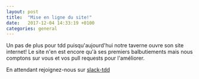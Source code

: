 ```yaml
---
layout: post
title:  "Mise en ligne du site!"
date:   2017-12-04 14:33:19 +0100
categories: general
---
```

Un pas de plus pour tdd puisqu'aujourd'hui notre taverne ouvre son site internet! Le site n'en est encore qu'à ses premiers balbutiements mais nous comptons sur vous
et vos pull requests pour l'améliorer.

En attendant rejoignez-nous sur [slack-tdd]



[slack-tdd]: http://slackin.tavernedudev.fr

